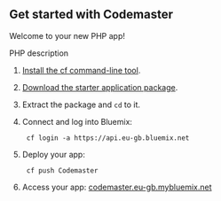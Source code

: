 Get started with Codemaster
-----------------------------------
Welcome to your new PHP app!

PHP description

1. [Install the cf command-line tool](https://www.eu-gb.bluemix.net/docs/#starters/BuildingWeb.html#install_cf).
2. [Download the starter application package](https://console.eu-gb.bluemix.net:443/rest/../rest/apps/2e209ce3-a4cf-461c-b237-4f2bce6b949e/starter-download).
3. Extract the package and `cd` to it.
4. Connect and log into Bluemix:

		cf login -a https://api.eu-gb.bluemix.net

5. Deploy your app:

		cf push Codemaster

6. Access your app: [codemaster.eu-gb.mybluemix.net](//codemaster.eu-gb.mybluemix.net)

